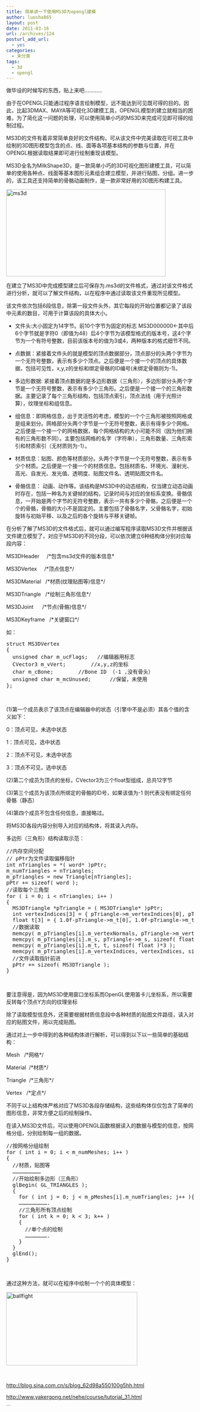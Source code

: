 ```yaml
---
title: 简单讲一下使用MS3D为opengl建模
author: luosha865
layout: post
date: 2011-03-16
url: /archives/124
posturl_add_url:
  - yes
categories:
  - 未分类
tags:
  - 3d
  - opengl
---
```

做毕设的时候写的东西，贴上来吧…………

由于在OPENGL只能通过程序语言绘制模型，远不能达到可见既可得的目的。因此，比起3DMAX、MAYA等可视化3D建模工具，OPENGL模型的建立就相当的困难，为了简化这一问题的处理，可以使用简单小巧的MS3D来完成可见即可得的绘制过程。

MS3D的文件有着非常简单良好的文件结构，可从该文件中完美读取在可视工具中绘制的3D图形模型包含的点、线、面等各项基本结构的参数与位置，并在OPENGL根据读取结果即可进行绘制重现该模型。

MS3D全名为MilkShape3D，是一款简单小巧的3D可视化图形建模工具，可以简单的使用各种点、线面等基本图形元素组合建立模型，并进行贴图，分组。进一步的，该工具还支持简单的骨骼动画制作，是一款非常好用的3D图形构建工具。

[<img class="alignnone  wp-image-125" src="http://sword865.com/blog/wp-content/uploads/2015/02/ms3d-300x164.jpg" alt="ms3d" width="428" height="234" />][1]

在建立了MS3D中完成模型建立后可保存为.ms3d的文件格式，通过对该文件格式进行分析，就可以了解文件结构，以在程序中通过读取该文件重现所见模型。

该文件依次包括6段信息，除第一段文件头外，其它每段的开始位置都记录了该段中元素的数目，可用于计算该段的具体大小。

  * 文件头:大小固定为14字节。前10个字节为固定的标志 MS3D000000<-其中后6个字节就是字符0（即值为48）后4个字节为该模型格式的版本号，这4个字节为一个有符号整数，目前该版本号的值为3或4，两种版本的格式细节不同。

  * 点数据：紧接着文件头的就是模型的顶点数据部分，顶点部分的头两个字节为一个无符号整数，表示有多少个顶点。之后便是一个接一个的顶点的具体数据，包括可见性，x,y,z的坐标和绑定骨骼的ID编号(未绑定骨骼则为-1)。

  * 多边形数据: 紧接着顶点数据的是多边形数据（三角形），多边形部分头两个字节是一个无符号整数，表示有多少个三角形。之后便是一个接一个的三角形数据。主要记录了每个三角形结构，包括顶点索引，顶点法线（用于光照计算），纹理坐标和组信息。

  * 组信息：即网格信息，出于灵活性的考虑，模型的一个个三角形被按照网格或是组来划分。网格部分头两个字节是一个无符号整数，表示有得多少个网格。之后便是一个接一个的网格数据，每个网格结构的大小可能不同（因为他们拥有的三角形数不同）。主要包括网格的名字（字符串），三角形数量、三角形索引和材质索引（无材质则为-1）。

  * 材质信息：贴图、颜色等材质部分。头两个字节是一个无符号整数，表示有多少个材质。之后便是一个接一个的材质信息。包括材质名、环境光、漫射光、高光、自发光、发光值、透明度、贴图文件名、透明贴图文件名。

  * 骨骼信息： 动画、动作等。该结构是MS3D中的动态结构，仅当建立动态动画时存在，包括一种名为关键帧的结构，记录时间与对应的坐标系变换。骨骼信息，一开始是两个字节的无符号整数，表示一共有多少个骨骼，之后便是一个个的骨骼，骨骼的大小不是固定的。主要包括了骨骼名字，父骨骼名字，初始旋转与初始平移、以及之后的各个旋转与平移关键帧。

在分析了解了MS3D的文件格式后，就可以通过编写程序读取MS3D文件并根据该文件建立模型了，对应于MS3D的不同分段，可以依次建立6种结构体分别对应每段内容：

MS3DHeader     /\*包含ms3d文件的版本信息\*

MS3DVertex     /\*顶点信息\*/

MS3DMaterial   /\*材质(纹理贴图等)信息\*/

MS3DTriangle   /\*绘制三角形信息\*/

MS3DJoint      /\*节点(骨骼)信息\*/

MS3DKeyframe   /\*关键窗口\*/

如：

<pre class="lang:c++ decode:true" title="点结构">struct MS3DVertex
{
  unsigned char m_ucFlags;   //编辑器用标志
  CVector3 m_vVert;        //x,y,z的坐标
  char m_cBone;        //Bone ID （-1 ,没有骨头）
  unsigned char m_mcUnused;      //保留，未使用
};</pre>

&nbsp;

(1)第一个成员表示了该顶点在编辑器中的状态（引擎中不是必须）其各个值的含义如下：

0：顶点可见，未选中状态

1：顶点可见，选中状态

2：顶点不可见，未选中状态

3：顶点不可见，选中状态

(2)第二个成员为顶点的坐标，CVector3为三个float型组成，总共12字节

(3)第三个成员为该顶点所绑定的骨骼的ID号，如果该值为-1 则代表没有绑定任何骨骼（静态）

(4)第四个成员不包含任何信息，直接略过。

将MS3D各段内容分别导入对应的结构体，将其读入内存。

多边形（三角形）结构读取示范：

<pre class="lang:c++ decode:true">//内存空间分配
// pPtr为文件读取偏移指针
int nTriangles = *( word* )pPtr;
m_numTriangles = nTriangles;
m_pTriangles = new Triangle[nTriangles];
pPtr += sizeof( word );
//读取每个三角型
for ( i = 0; i &lt; nTriangles; i++ )
{
  MS3DTriangle *pTriangle = ( MS3DTriangle* )pPtr;
  int vertexIndices[3] = { pTriangle-&gt;m_vertexIndices[0], pTriangle-&gt;m_vertexIndices[1], pTriangle-&gt;m_vertexIndices[2] };
  float t[3] = { 1.0f-pTriangle-&gt;m_t[0], 1.0f-pTriangle-&gt;m_t[1], 1.0f-pTriangle-&gt;m_t[2] };
  //数据读取
  memcpy( m_pTriangles[i].m_vertexNormals, pTriangle-&gt;m_vertexNormals, sizeof( float )*3*3 );
  memcpy( m_pTriangles[i].m_s, pTriangle-&gt;m_s, sizeof( float )*3 );
  memcpy( m_pTriangles[i].m_t, t, sizeof( float )*3 );
  memcpy( m_pTriangles[i].m_vertexIndices, vertexIndices, sizeof( int )*3 );
  //文件读取指针前进
  pPtr += sizeof( MS3DTriangle );
}
</pre>

&nbsp;

要注意得是，因为MS3D使用窗口坐标系而OpenGL使用笛卡儿坐标系，所以需要反转每个顶点Y方向的纹理坐标

除了读取模型信息外，还需要根据材质信息段中各种材质的贴图文件路径，读入对应的贴图文件，用以完成贴图。

通过对上一步中得到的各种结构体进行解析，可以得到以下以一些简单的基础结构：

Mesh   /\*网格\*/

Material  /\*材质\*/

Triangle  /\*三角形\*/

Vertex   /\*定点\*/

不同于以上结构体严格对应了MS3D各段存储结构，这些结构体仅仅包含了简单的图形信息，非常方便之后的绘制操作。

在读入MS3D文件后，可以使用OPENGL函数根据读入的数据与模型的信息，按网格分组，分别绘制每一组的数据。

<pre class="lang:c++ decode:true ">//按网格分组绘制
for ( int i = 0; i &lt; m_numMeshes; i++ )
{
  //材质，贴图等
  ………………………
  //开始绘制多边形（三角形）
  glBegin( GL_TRIANGLES );
  {
    for ( int j = 0; j &lt; m_pMeshes[i].m_numTriangles; j++ ){
    ……………………….
    //三角形所有顶点绘制
    for ( int k = 0; k &lt; 3; k++ )
    {
      //单个点的绘制
      ………………….
    }
  }
  glEnd();
}</pre>

&nbsp;

通过这种方法，就可以在程序中绘制一个个的具体模型：

[<img class="alignnone  wp-image-127" src="http://sword865.com/blog/wp-content/uploads/2015/02/ballfight-300x168.jpg" alt="ballfight" width="352" height="197" />][2]

&nbsp;

<http://blog.sina.com.cn/s/blog_62d98a550100g5hh.html>

<http://www.yakergong.net/nehe/course/tutorial_31.html>

<p style="margin:0;padding:0;height:1px;overflow:hidden;">
  <a href="http://www.wumii.com/widget/relatedItems" style="border:0;"><img src="http://static.wumii.cn/images/pixel.png" alt="无觅相关文章插件，快速提升流量" style="border:0;padding:0;margin:0;" /></a>
</p>

 [1]: http://sword865.com/blog/wp-content/uploads/2015/02/ms3d.jpg
 [2]: http://sword865.com/blog/wp-content/uploads/2015/02/ballfight.jpg